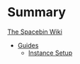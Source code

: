 # Summary

[The Spacebin Wiki](index.md)

- [Guides](./01_guides/index.md)
  - [Instance Setup](01_guides/instance_setup.md)
